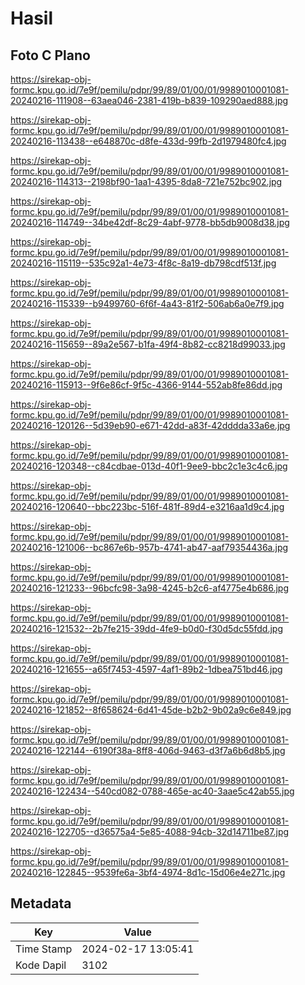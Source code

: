 # Hasil

## Foto C Plano

https://sirekap-obj-formc.kpu.go.id/7e9f/pemilu/pdpr/99/89/01/00/01/9989010001081-20240216-111908--63aea046-2381-419b-b839-109290aed888.jpg

https://sirekap-obj-formc.kpu.go.id/7e9f/pemilu/pdpr/99/89/01/00/01/9989010001081-20240216-113438--e648870c-d8fe-433d-99fb-2d1979480fc4.jpg

https://sirekap-obj-formc.kpu.go.id/7e9f/pemilu/pdpr/99/89/01/00/01/9989010001081-20240216-114313--2198bf90-1aa1-4395-8da8-721e752bc902.jpg

https://sirekap-obj-formc.kpu.go.id/7e9f/pemilu/pdpr/99/89/01/00/01/9989010001081-20240216-114749--34be42df-8c29-4abf-9778-bb5db9008d38.jpg

https://sirekap-obj-formc.kpu.go.id/7e9f/pemilu/pdpr/99/89/01/00/01/9989010001081-20240216-115119--535c92a1-4e73-4f8c-8a19-db798cdf513f.jpg

https://sirekap-obj-formc.kpu.go.id/7e9f/pemilu/pdpr/99/89/01/00/01/9989010001081-20240216-115339--b9499760-6f6f-4a43-81f2-506ab6a0e7f9.jpg

https://sirekap-obj-formc.kpu.go.id/7e9f/pemilu/pdpr/99/89/01/00/01/9989010001081-20240216-115659--89a2e567-b1fa-49f4-8b82-cc8218d99033.jpg

https://sirekap-obj-formc.kpu.go.id/7e9f/pemilu/pdpr/99/89/01/00/01/9989010001081-20240216-115913--9f6e86cf-9f5c-4366-9144-552ab8fe86dd.jpg

https://sirekap-obj-formc.kpu.go.id/7e9f/pemilu/pdpr/99/89/01/00/01/9989010001081-20240216-120126--5d39eb90-e671-42dd-a83f-42dddda33a6e.jpg

https://sirekap-obj-formc.kpu.go.id/7e9f/pemilu/pdpr/99/89/01/00/01/9989010001081-20240216-120348--c84cdbae-013d-40f1-9ee9-bbc2c1e3c4c6.jpg

https://sirekap-obj-formc.kpu.go.id/7e9f/pemilu/pdpr/99/89/01/00/01/9989010001081-20240216-120640--bbc223bc-516f-481f-89d4-e3216aa1d9c4.jpg

https://sirekap-obj-formc.kpu.go.id/7e9f/pemilu/pdpr/99/89/01/00/01/9989010001081-20240216-121006--bc867e6b-957b-4741-ab47-aaf79354436a.jpg

https://sirekap-obj-formc.kpu.go.id/7e9f/pemilu/pdpr/99/89/01/00/01/9989010001081-20240216-121233--96bcfc98-3a98-4245-b2c6-af4775e4b686.jpg

https://sirekap-obj-formc.kpu.go.id/7e9f/pemilu/pdpr/99/89/01/00/01/9989010001081-20240216-121532--2b7fe215-39dd-4fe9-b0d0-f30d5dc55fdd.jpg

https://sirekap-obj-formc.kpu.go.id/7e9f/pemilu/pdpr/99/89/01/00/01/9989010001081-20240216-121655--a65f7453-4597-4af1-89b2-1dbea751bd46.jpg

https://sirekap-obj-formc.kpu.go.id/7e9f/pemilu/pdpr/99/89/01/00/01/9989010001081-20240216-121852--8f658624-6d41-45de-b2b2-9b02a9c6e849.jpg

https://sirekap-obj-formc.kpu.go.id/7e9f/pemilu/pdpr/99/89/01/00/01/9989010001081-20240216-122144--6190f38a-8ff8-406d-9463-d3f7a6b6d8b5.jpg

https://sirekap-obj-formc.kpu.go.id/7e9f/pemilu/pdpr/99/89/01/00/01/9989010001081-20240216-122434--540cd082-0788-465e-ac40-3aae5c42ab55.jpg

https://sirekap-obj-formc.kpu.go.id/7e9f/pemilu/pdpr/99/89/01/00/01/9989010001081-20240216-122705--d36575a4-5e85-4088-94cb-32d14711be87.jpg

https://sirekap-obj-formc.kpu.go.id/7e9f/pemilu/pdpr/99/89/01/00/01/9989010001081-20240216-122845--9539fe6a-3bf4-4974-8d1c-15d06e4e271c.jpg


## Metadata

| Key        | Value               |
| ---------- | ------------------- |
| Time Stamp | 2024-02-17 13:05:41 |
| Kode Dapil | 3102                |



